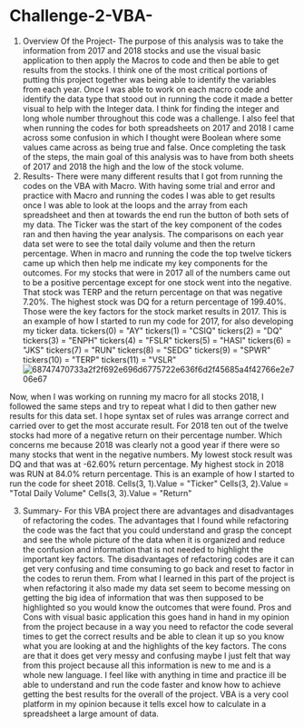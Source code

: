 # Challenge-2-VBA-
1.	Overview Of the Project-
The purpose of this analysis was to take the information from 2017 and 2018 stocks and use the visual basic application to then apply the Macros to code and then be able to get results from the stocks. I think one of the most critical portions of putting this project together was being able to identify the variables from each year. Once I was able to work on each macro code and identify the data type that stood out in running the code it made a better visual to help with the Integer data. I think for finding the integer and long whole number throughout this code was a challenge. I also feel that when running the codes for both spreadsheets on 2017 and 2018 I came across some confusion in which I thought were Boolean where some values came across as being true and false. Once completing the task of the steps, the main goal of this analysis was to have from both sheets of 2017 and 2018 the high and the low of the stock volume.
2.	Results-
There were many different results that I got from running the codes on the VBA with Macro. With having some trial and error and practice with Macro and running the codes I was able to get results once I was able to look at the loops and the array from each spreadsheet and then at towards the end run the button of both sets of my data. The Ticker was the start of the key component of the codes ran and then having the year analysis. The comparisons on each year data set were to see the total daily volume and then the return percentage. When in macro and running the code the top twelve tickers came up which then help me indicate my key components for the outcomes. For my stocks that were in 2017 all of the numbers came out to be a positive percentage except for one stock went into the negative. That stock was TERP and the return percentage on that was negative 7.20%.  The highest stock was DQ for a return percentage of 199.40%. Those were the key factors for the stock market results in 2017. This is an example of how I started to run my code for 2017, for also developing my ticker data.
tickers(0) = "AY"
tickers(1) = "CSIQ"
tickers(2) = "DQ"
tickers(3) = "ENPH"
tickers(4) = "FSLR"
tickers(5) = "HASI"
tickers(6) = "JKS"
tickers(7) = "RUN"
tickers(8) = "SEDG"
tickers(9) = "SPWR"
tickers(10) = "TERP"
tickers(11) = "VSLR"
![68747470733a2f2f692e696d6775722e636f6d2f45685a4f42766e2e706e67](https://user-images.githubusercontent.com/95897182/167956388-d3f6dd58-e908-473f-80ca-1a62d470b645.png) 

Now, when I was working on running my macro for all stocks 2018, I followed the same steps and try to repeat what I did to then gather new results for this data set. I hope syntax set of rules was arrange correct and carried over to get the most accurate result. For 2018 ten out of the twelve stocks had more of a negative return on their percentage number. Which concerns me because 2018 was clearly not a good year if there were so many stocks that went in the negative numbers. My lowest stock result was DQ and that was at -62.60% return percentage. My highest stock in 2018 was RUN at 84.0% return percentage. This is an example of how I started to run the code for sheet 2018.
Cells(3, 1).Value = "Ticker"
Cells(3, 2).Value = "Total Daily Volume"
Cells(3, 3).Value = "Return"

3.	Summary- 
For this VBA project there are advantages and disadvantages of refactoring the codes. The advantages that I found while refactoring the code was the fact that you could understand and grasp the concept and see the whole picture of the data when it is organized and reduce the confusion and information that is not needed to highlight the important key factors. The disadvantages of refactoring codes are it can get very confusing and time consuming to go back and reset to factor in the codes to rerun them. From what I learned in this part of the project is when refactoring it also made my data set seem to become messing on getting the big idea of information that was then supposed to be highlighted so you would know the outcomes that were found. Pros and Cons with visual basic application this goes hand in hand in my opinion from the project because in a way you need to refactor the code several times to get the correct results and be able to clean it up so you know what you are looking at and the highlights of the key factors. The cons are that it does get very messy and confusing maybe I just felt that way from this project because all this information is new to me and is a whole new language. I feel like with anything in time and practice ill be able to understand and run the code faster and know how to achieve getting the best results for the overall of the project. VBA is a very cool platform in my opinion because it tells excel how to calculate in a spreadsheet a large amount of data. 

